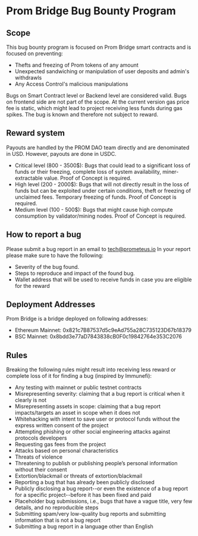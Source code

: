 # Prom Bridge Bug Bounty Program

## Scope
This bug bounty program is focused on Prom Bridge smart contracts and is focused on preventing:

- Thefts and freezing of Prom tokens of any amount
- Unexpected sandwiching or manipulation of user deposits and admin's withdrawls
- Any Access Control's malicious manipulations

Bugs on Smart Contract level or Backend level are considered valid. Bugs on frontend side are not part of the scope.
At the current version gas price fee is static, which might lead to project receiving less funds during gas spikes. The bug is known and therefore not subject to reward.

## Reward system
Payouts are handled by the PROM DAO team directly and are denominated in USD. However, payouts are done in USDC.

- Critical level (800 - 3500$): Bugs that could lead to a significant loss of funds or their freezing, complete loss of system availability, miner-extractable value. Proof of Concept is required.
- High level (200 - 2000$): Bugs that will not directly result in the loss of funds but can be exploited under certain conditions, theft or freezing of unclaimed fees. Temporary freezing of funds.  Proof of Concept is required.
- Medium level (100 - 500$): Bugs that might cause high compute consumption by validator/mining nodes. Proof of Concept is required.

## How to report a bug
Please submit a bug report in an email to tech@prometeus.io
In your report please make sure to have the following:
- Severity of the bug found.
- Steps to reproduce and impact of the found bug.
- Wallet address that will be used to receive funds in case you are eligible for the reward


## Deployment Addresses
Prom Bridge is a bridge deployed on following addresses:
- Ethereum Mainnet: 0x821c7B87537d5c9eAd755a28C735123D67b18379
- BSC Mainnet: 0x8bdd3e77aD7843838cB0F0c19842764e353C2076

## Rules
Breaking the following rules might result into receiving less reward or complete loss of it for finding a bug (inspired by Immunefi):
- Any testing with mainnet or public testnet contracts
- Misrepresenting severity: claiming that a bug report is critical when it clearly is not
- Misrepresenting assets in scope: claiming that a bug report impacts/targets an asset in scope when it does not
- Whitehacking with intent to save user or protocol funds without the express written consent of the project
- Attempting phishing or other social engineering attacks against protocols developers
- Requesting gas fees from the project
- Attacks based on personal characteristics
- Threats of violence
- Threatening to publish or publishing people’s personal information without their consent
- Extortion/blackmail or threats of extortion/blackmail
- Reporting a bug that has already been publicly disclosed
- Publicly disclosing a bug report--or even the existence of a bug report for a specific project--before it has been fixed and paid
- Placeholder bug submissions, i.e., bugs that have a vague title, very few details, and no reproducible steps
- Submitting spam/very low-quality bug reports and submitting information that is not a bug report
- Submitting a bug report in a language other than English











